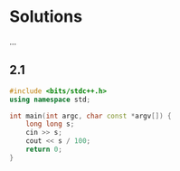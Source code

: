 # Solutions
...


## 2.1

```cpp
#include <bits/stdc++.h>
using namespace std;

int main(int argc, char const *argv[]) {
	long long s;
	cin >> s;
	cout << s / 100;
	return 0;
}
```

